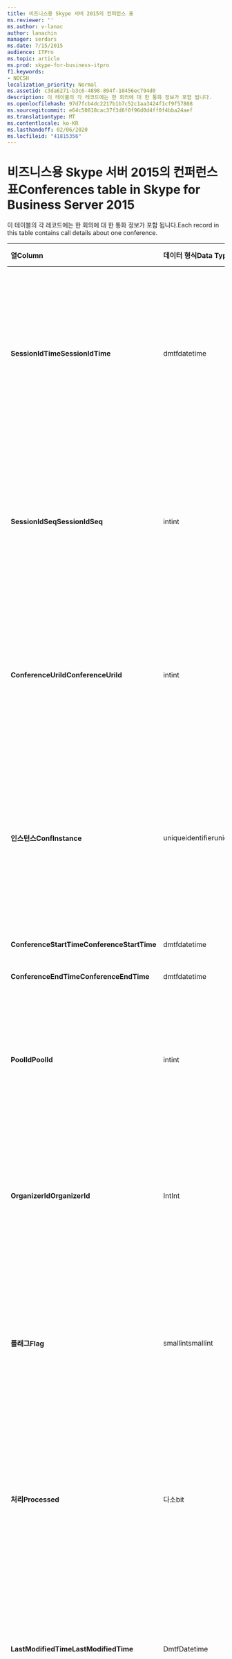 ```yaml
---
title: 비즈니스용 Skype 서버 2015의 컨퍼런스 표
ms.reviewer: ''
ms.author: v-lanac
author: lanachin
manager: serdars
ms.date: 7/15/2015
audience: ITPro
ms.topic: article
ms.prod: skype-for-business-itpro
f1.keywords:
- NOCSH
localization_priority: Normal
ms.assetid: c3da6271-b3c6-4898-894f-10456ec794d0
description: 이 테이블의 각 레코드에는 한 회의에 대 한 통화 정보가 포함 됩니다.
ms.openlocfilehash: 97d7fcb4dc2217b1b7c52c1aa3424f1cf9f57808
ms.sourcegitcommit: e64c50818cac37f3d6f0f96d0d4ff0f4bba24aef
ms.translationtype: MT
ms.contentlocale: ko-KR
ms.lasthandoff: 02/06/2020
ms.locfileid: "41815356"
---
```

# <a name="conferences-table-in-skype-for-business-server-2015"></a><span data-ttu-id="5e15a-103">비즈니스용 Skype 서버 2015의 컨퍼런스 표</span><span class="sxs-lookup"><span data-stu-id="5e15a-103">Conferences table in Skype for Business Server 2015</span></span>
 
<span data-ttu-id="5e15a-104">이 테이블의 각 레코드에는 한 회의에 대 한 통화 정보가 포함 됩니다.</span><span class="sxs-lookup"><span data-stu-id="5e15a-104">Each record in this table contains call details about one conference.</span></span>
  
|<span data-ttu-id="5e15a-105">**열**</span><span class="sxs-lookup"><span data-stu-id="5e15a-105">**Column**</span></span>|<span data-ttu-id="5e15a-106">**데이터 형식**</span><span class="sxs-lookup"><span data-stu-id="5e15a-106">**Data Type**</span></span>|<span data-ttu-id="5e15a-107">**키/인덱스**</span><span class="sxs-lookup"><span data-stu-id="5e15a-107">**Key/Index**</span></span>|<span data-ttu-id="5e15a-108">**세부적인**</span><span class="sxs-lookup"><span data-stu-id="5e15a-108">**Details**</span></span>|
|:-----|:-----|:-----|:-----|
|<span data-ttu-id="5e15a-109">**SessionIdTime**</span><span class="sxs-lookup"><span data-stu-id="5e15a-109">**SessionIdTime**</span></span> <br/> |<span data-ttu-id="5e15a-110">dmtf</span><span class="sxs-lookup"><span data-stu-id="5e15a-110">datetime</span></span>  <br/> |<span data-ttu-id="5e15a-111">주요한</span><span class="sxs-lookup"><span data-stu-id="5e15a-111">Primary</span></span>  <br/> |<span data-ttu-id="5e15a-112">전화 회의 요청이 CDR 에이전트에 의해 캡처 된 시간입니다.</span><span class="sxs-lookup"><span data-stu-id="5e15a-112">Time that the conference request was captured by the CDR agent.</span></span> <span data-ttu-id="5e15a-113">회의 인스턴스를 고유 하 게 식별 하는 기본 키로만 사용 됩니다.</span><span class="sxs-lookup"><span data-stu-id="5e15a-113">Used only as a primary key to uniquely identify a conference instance.</span></span>  <br/> |
|<span data-ttu-id="5e15a-114">**SessionIdSeq**</span><span class="sxs-lookup"><span data-stu-id="5e15a-114">**SessionIdSeq**</span></span> <br/> |<span data-ttu-id="5e15a-115">int</span><span class="sxs-lookup"><span data-stu-id="5e15a-115">int</span></span>  <br/> |<span data-ttu-id="5e15a-116">주요한</span><span class="sxs-lookup"><span data-stu-id="5e15a-116">Primary</span></span>  <br/> |<span data-ttu-id="5e15a-117">세션을 식별 하는 ID 번호입니다.</span><span class="sxs-lookup"><span data-stu-id="5e15a-117">ID number to identify the session.</span></span> <span data-ttu-id="5e15a-118">회의 인스턴스를 고유 하 게 식별 하는 **Sessionidtime** 과 함께 사용 됩니다.</span><span class="sxs-lookup"><span data-stu-id="5e15a-118">Used in conjunction with **SessionIdTime** to uniquely identify a conference instance.</span></span> * <br/> |
|<span data-ttu-id="5e15a-119">**ConferenceUriId**</span><span class="sxs-lookup"><span data-stu-id="5e15a-119">**ConferenceUriId**</span></span> <br/> |<span data-ttu-id="5e15a-120">int</span><span class="sxs-lookup"><span data-stu-id="5e15a-120">int</span></span>  <br/> |<span data-ttu-id="5e15a-121">외부</span><span class="sxs-lookup"><span data-stu-id="5e15a-121">Foreign</span></span>  <br/> |<span data-ttu-id="5e15a-122">회의 URI.</span><span class="sxs-lookup"><span data-stu-id="5e15a-122">Conference URI.</span></span> <span data-ttu-id="5e15a-123">자세한 내용은 [비즈니스용 Skype 서버 2015에서 ConferenceUris 테이블](conferenceuris.md) 을 참조 하세요.</span><span class="sxs-lookup"><span data-stu-id="5e15a-123">See the [ConferenceUris table in Skype for Business Server 2015](conferenceuris.md) for more information.</span></span> <br/> |
|<span data-ttu-id="5e15a-124">**인스턴스**</span><span class="sxs-lookup"><span data-stu-id="5e15a-124">**ConfInstance**</span></span> <br/> |<span data-ttu-id="5e15a-125">uniqueidentifier</span><span class="sxs-lookup"><span data-stu-id="5e15a-125">uniqueidentifier</span></span>  <br/> | <br/> |<span data-ttu-id="5e15a-126">되풀이 회의에 유용 합니다. 각 되풀이 회의의 각 인스턴스는 동일한 **ConferenceUri**를 가지 지만 다양 한 다른 **인스턴스**를 보유 하 게 됩니다.</span><span class="sxs-lookup"><span data-stu-id="5e15a-126">Useful for recurring conferences; each instance of a recurring conference has the same **ConferenceUri**, but will have a different **ConfInstance**.</span></span> <br/> |
|<span data-ttu-id="5e15a-127">**ConferenceStartTime**</span><span class="sxs-lookup"><span data-stu-id="5e15a-127">**ConferenceStartTime**</span></span> <br/> |<span data-ttu-id="5e15a-128">dmtf</span><span class="sxs-lookup"><span data-stu-id="5e15a-128">datetime</span></span>  <br/> | <br/> |<span data-ttu-id="5e15a-129">회의 시작 시간.</span><span class="sxs-lookup"><span data-stu-id="5e15a-129">Conference start time.</span></span>  <br/> |
|<span data-ttu-id="5e15a-130">**ConferenceEndTime**</span><span class="sxs-lookup"><span data-stu-id="5e15a-130">**ConferenceEndTime**</span></span> <br/> |<span data-ttu-id="5e15a-131">dmtf</span><span class="sxs-lookup"><span data-stu-id="5e15a-131">datetime</span></span>  <br/> | <br/> |<span data-ttu-id="5e15a-132">회의 시작 시간.</span><span class="sxs-lookup"><span data-stu-id="5e15a-132">Conference start time.</span></span>  <br/> |
|<span data-ttu-id="5e15a-133">**PoolId**</span><span class="sxs-lookup"><span data-stu-id="5e15a-133">**PoolId**</span></span> <br/> |<span data-ttu-id="5e15a-134">int</span><span class="sxs-lookup"><span data-stu-id="5e15a-134">int</span></span>  <br/> |<span data-ttu-id="5e15a-135">외부</span><span class="sxs-lookup"><span data-stu-id="5e15a-135">Foreign</span></span>  <br/> |<span data-ttu-id="5e15a-136">회의를 캡처한 풀을 식별 하는 ID 번호입니다.</span><span class="sxs-lookup"><span data-stu-id="5e15a-136">ID number to identify the pool in which the conference was captured.</span></span> <span data-ttu-id="5e15a-137">자세한 내용은 [풀 테이블](pools.md) 을 참조 하세요.</span><span class="sxs-lookup"><span data-stu-id="5e15a-137">See the [Pools table](pools.md) for more information.</span></span> <br/> |
|<span data-ttu-id="5e15a-138">**OrganizerId**</span><span class="sxs-lookup"><span data-stu-id="5e15a-138">**OrganizerId**</span></span> <br/> |<span data-ttu-id="5e15a-139">Int</span><span class="sxs-lookup"><span data-stu-id="5e15a-139">Int</span></span>  <br/> |<span data-ttu-id="5e15a-140">외부</span><span class="sxs-lookup"><span data-stu-id="5e15a-140">Foreign</span></span>  <br/> |<span data-ttu-id="5e15a-141">이 컨퍼런스의 이끌이 URI를 식별 하는 ID 번호입니다.</span><span class="sxs-lookup"><span data-stu-id="5e15a-141">ID number to identify the organizer URI of this conference.</span></span> <span data-ttu-id="5e15a-142">자세한 내용은 [사용자 테이블](users.md) 을 참조 하세요.</span><span class="sxs-lookup"><span data-stu-id="5e15a-142">See the [Users table](users.md) for more information.</span></span> <br/> |
|<span data-ttu-id="5e15a-143">**플래그**</span><span class="sxs-lookup"><span data-stu-id="5e15a-143">**Flag**</span></span> <br/> |<span data-ttu-id="5e15a-144">smallint</span><span class="sxs-lookup"><span data-stu-id="5e15a-144">smallint</span></span>  <br/> || <span data-ttu-id="5e15a-145">컨퍼런스 특성을 포함 하는 비트 마스크입니다.</span><span class="sxs-lookup"><span data-stu-id="5e15a-145">A bit mask that contains Conference Attributes.</span></span> <span data-ttu-id="5e15a-146">사용할 수 있는 값은 다음과 같습니다.</span><span class="sxs-lookup"><span data-stu-id="5e15a-146">Possible values are:</span></span> <br/>  <span data-ttu-id="5e15a-147">0X01</span><span class="sxs-lookup"><span data-stu-id="5e15a-147">0X01</span></span> <br/>  <span data-ttu-id="5e15a-148">종합적인</span><span class="sxs-lookup"><span data-stu-id="5e15a-148">Synthetic</span></span> <br/>  <span data-ttu-id="5e15a-149">트랜잭션과</span><span class="sxs-lookup"><span data-stu-id="5e15a-149">Transaction</span></span> <br/> |
|<span data-ttu-id="5e15a-150">**처리**</span><span class="sxs-lookup"><span data-stu-id="5e15a-150">**Processed**</span></span> <br/> |<span data-ttu-id="5e15a-151">다소</span><span class="sxs-lookup"><span data-stu-id="5e15a-151">bit</span></span>  <br/> ||<span data-ttu-id="5e15a-152">모니터링 서비스에서 사용 하는 내부 필드입니다.</span><span class="sxs-lookup"><span data-stu-id="5e15a-152">Internal field used by the Monitoring service.</span></span>  <br/> <span data-ttu-id="5e15a-153">이 필드는 Microsoft Lync Server 2013에서 도입 되었습니다.</span><span class="sxs-lookup"><span data-stu-id="5e15a-153">This field was introduced in Microsoft Lync Server 2013.</span></span>  <br/> |
|<span data-ttu-id="5e15a-154">**LastModifiedTime**</span><span class="sxs-lookup"><span data-stu-id="5e15a-154">**LastModifiedTime**</span></span> <br/> |<span data-ttu-id="5e15a-155">Dmtf</span><span class="sxs-lookup"><span data-stu-id="5e15a-155">Datetime</span></span>  <br/> ||<span data-ttu-id="5e15a-156">모니터링 서비스에 내부적으로 사용 합니다.</span><span class="sxs-lookup"><span data-stu-id="5e15a-156">For internal use by the Monitoring service.</span></span>  <br/> <span data-ttu-id="5e15a-157">이 필드는 비즈니스용 Skype 서버 2015에서 도입 되었습니다.</span><span class="sxs-lookup"><span data-stu-id="5e15a-157">This field was introduced in Skype for Business Server 2015.</span></span>  <br/> |
   
<span data-ttu-id="5e15a-158">\*대부분의 세션에서 SessionIdSeq에는 값 1이 사용 됩니다.</span><span class="sxs-lookup"><span data-stu-id="5e15a-158">\* For most sessions, SessionIdSeq will have the value of 1.</span></span> <span data-ttu-id="5e15a-159">두 세션이 정확히 동시에 시작 되 면 1에 대 한 SessionIdSeq는 1이 되 고 다른 하나는 2가 됩니다.</span><span class="sxs-lookup"><span data-stu-id="5e15a-159">If two sessions start at exactly the same time, the SessionIdSeq for one will be 1, and for the other will be 2, and so on.</span></span>
  

